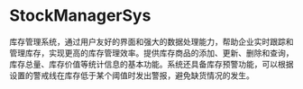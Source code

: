 # StockManagerSys
库存管理系统，通过用户友好的界面和强大的数据处理能力，帮助企业实时跟踪和管理库存，实现更高的库存管理效率。提供库存商品的添加、更新、删除和查询，库存总量、库存价值等统计信息的基本功能。系统还具备库存预警功能，可以根据设置的警戒线在库存低于某个阈值时发出警报，避免缺货情况的发生。
